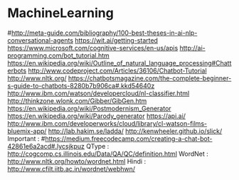 # MachineLearning
#http://meta-guide.com/bibliography/100-best-theses-in-ai-nlp-conversational-agents
https://wit.ai/getting-started
https://www.microsoft.com/cognitive-services/en-us/apis
http://ai-programming.com/bot_tutorial.htm
https://en.wikipedia.org/wiki/Outline_of_natural_language_processing#Chatterbots
http://www.codeproject.com/Articles/36106/Chatbot-Tutorial
http://www.nltk.org/
https://chatbotsmagazine.com/the-complete-beginner-s-guide-to-chatbots-8280b7b906ca#.kkd54640z
http://www.ibm.com/watson/developercloud/nl-classifier.html
http://thinkzone.wlonk.com/Gibber/GibGen.htm
https://en.wikipedia.org/wiki/Postmodernism_Generator
https://en.wikipedia.org/wiki/Parody_generator
https://api.ai/
http://www.ibm.com/developerworks/cloud/library/cl-watson-films-bluemix-app/
http://lab.hakim.se/ladda/
http://kenwheeler.github.io/slick/
Important : #https://medium.freecodecamp.com/creating-a-chat-bot-42861e6a2acd#.lycsjkpuz
QType : http://cogcomp.cs.illinois.edu/Data/QA/QC/definition.html
WordNet : http://www.nltk.org/howto/wordnet.html
Hindi : http://www.cfilt.iitb.ac.in/wordnet/webhwn/
